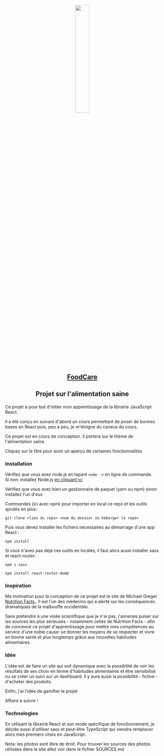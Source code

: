 
<div align="center"><img src='src/assets/beans.jpeg' width="30%"></div>

## <p align="center"><a href="https://gleeful-sorbet-733e50.netlify.app">FoodCare</a></p>
## <p align="center"> Projet sur l'alimentation saine</p> 

Ce projet a pour but d'initier mon apprentissage de la librairie JavaScript React. <br/>

Il a été conçu en suivant d'abord un cours permettant de poser de bonnes bases en React puis, peu à peu, je m'éloigne du caneva du cours.<br/>

Ce projet est en cours de conception. Il portera sur le thème de l'alimentation saine. <br/>

Cliquez sur le titre pour avoir un aperçu de certaines fonctionnalités<br/>

### Installation 

Vérifiez que vous avez node.js en tapant <code>node -v</code> en ligne de commande.<br/>
Si non: installez Node.js <a href="https://nodejs.org/en/">en cliquant ici</a><br/>

Vérifiez que vous avez bien un gestionnaire de paquet (yarn ou npm) sinon installez l'un d'eux<br/> 

Commandes (ici avec npm) pour importer en local ce repo et les outils ajoutés en plus: <br/>

```` 
git clone <lien du repo> <nom du dossier où héberger le repo>
````

Puis vous devez installer les fichiers nécessaires au démarrage d'une app React : <br/>
  
```
npm install
```
  
Si vous n'avez pas déjà ces outils en locales, il faut alors aussi installer sass et react-router: 

```
npm i sass
```

```
npm install react-router-dom@
```

### Inspiration

Ma motivation pour la conception de ce projet est le site de Michael Greger <a href="https://nutritionfacts.org/"> Nutrition Facts </a>.
Il est l'un des médecins qui a alerté sur les conséquences dramatiques de la malbouffe occidentale. <br/>

Sans prétendre à une visée scientifique que je n'ai pas, j'aimerais puiser sur les sources les plus sérieuses - notamment celles de Nutrition Facts - afin de concevoir ce projet d'apprentissage pour mettre mes compétences au service d'une noble cause: se donner les moyens de se respecter et vivre en bonne santé et plus longtemps grâce aux nouvelles habitudes alimentaires. <br/>

### Idée

L'idée est de faire un site qui soit dynamique avec la possibilité de voir les résultats de ses choix en terme d'habitudes alimentaires et être sensibilisé ou se créer un suivi sur un dashboard. Il y aura aussi la possibilité - fictive - d'acheter des produits. <br/>

Enfin, j'ai l'idée de gamifier le projet<br/>

Affaire à suivre !<br/>

### Technologies

En utilisant la librairie React et son mode spécifique de fonctionnement, je décide aussi d'utiliser sass et peut-être TypeScript qui viendra remplacer alors mes premiers choix en JavaScript.

Nota: les photos sont libre de droit. Pour trouver les sources des photos utilisées dans le site allez voir dans le fichier SOURCES.md
